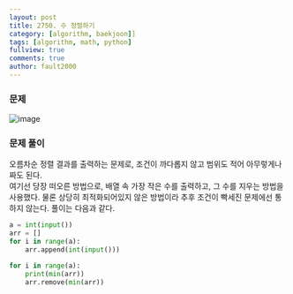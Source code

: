 ```yaml
---
layout: post
title: 2750. 수 정렬하기
category: [algorithm, baekjoon]]
tags: [algorithm, math, python]
fullview: true
comments: true
author: fault2000
---
```

### 문제

![image](https://user-images.githubusercontent.com/73513005/151003704-f6dbf002-3d6b-44fa-89af-5c19a62acd4d.png)

### 문제 풀이

오름차순 정렬 결과를 출력하는 문제로, 조건이 까다롭지 않고 범위도 적어 아무렇게나 짜도 된다.  
여기선 당장 떠오른 방법으로, 배열 속 가장 작은 수를 출력하고, 그 수를 지우는 방법을 사용했다. 물론 상당히 최적화되어있지 않은 방법이라 추후 조건이 빡세진 문제에선 통하지 않는다. 풀이는 다음과 같다.

```python
a = int(input())
arr = []
for i in range(a):
    arr.append(int(input()))

for i in range(a):
    print(min(arr))
    arr.remove(min(arr))
```
